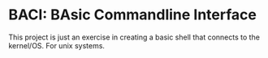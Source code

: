 # BACI: BAsic Commandline Interface

This project is just an exercise in creating a basic shell that connects to the kernel/OS. For unix systems.